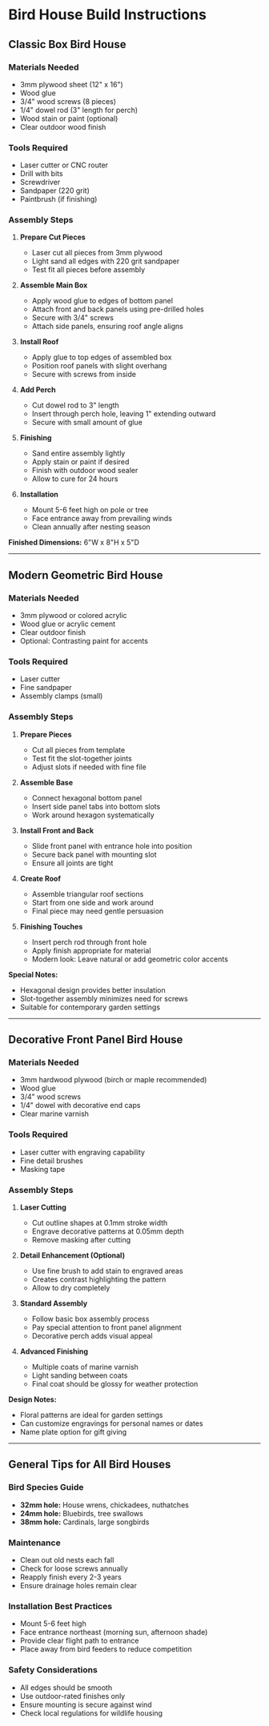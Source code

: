 # Bird House Build Instructions

## Classic Box Bird House

### Materials Needed
- 3mm plywood sheet (12" x 16")
- Wood glue
- 3/4" wood screws (8 pieces)
- 1/4" dowel rod (3" length for perch)
- Wood stain or paint (optional)
- Clear outdoor wood finish

### Tools Required
- Laser cutter or CNC router
- Drill with bits
- Screwdriver
- Sandpaper (220 grit)
- Paintbrush (if finishing)

### Assembly Steps

1. **Prepare Cut Pieces**
   - Laser cut all pieces from 3mm plywood
   - Light sand all edges with 220 grit sandpaper
   - Test fit all pieces before assembly

2. **Assemble Main Box**
   - Apply wood glue to edges of bottom panel
   - Attach front and back panels using pre-drilled holes
   - Secure with 3/4" screws
   - Attach side panels, ensuring roof angle aligns

3. **Install Roof**
   - Apply glue to top edges of assembled box
   - Position roof panels with slight overhang
   - Secure with screws from inside

4. **Add Perch**
   - Cut dowel rod to 3" length
   - Insert through perch hole, leaving 1" extending outward
   - Secure with small amount of glue

5. **Finishing**
   - Sand entire assembly lightly
   - Apply stain or paint if desired
   - Finish with outdoor wood sealer
   - Allow to cure for 24 hours

6. **Installation**
   - Mount 5-6 feet high on pole or tree
   - Face entrance away from prevailing winds
   - Clean annually after nesting season

**Finished Dimensions:** 6"W x 8"H x 5"D

---

## Modern Geometric Bird House

### Materials Needed
- 3mm plywood or colored acrylic
- Wood glue or acrylic cement
- Clear outdoor finish
- Optional: Contrasting paint for accents

### Tools Required
- Laser cutter
- Fine sandpaper
- Assembly clamps (small)

### Assembly Steps

1. **Prepare Pieces**
   - Cut all pieces from template
   - Test fit the slot-together joints
   - Adjust slots if needed with fine file

2. **Assemble Base**
   - Connect hexagonal bottom panel
   - Insert side panel tabs into bottom slots
   - Work around hexagon systematically

3. **Install Front and Back**
   - Slide front panel with entrance hole into position
   - Secure back panel with mounting slot
   - Ensure all joints are tight

4. **Create Roof**
   - Assemble triangular roof sections
   - Start from one side and work around
   - Final piece may need gentle persuasion

5. **Finishing Touches**
   - Insert perch rod through front hole
   - Apply finish appropriate for material
   - Modern look: Leave natural or add geometric color accents

**Special Notes:**
- Hexagonal design provides better insulation
- Slot-together assembly minimizes need for screws
- Suitable for contemporary garden settings

---

## Decorative Front Panel Bird House

### Materials Needed
- 3mm hardwood plywood (birch or maple recommended)
- Wood glue
- 3/4" wood screws
- 1/4" dowel with decorative end caps
- Clear marine varnish

### Tools Required
- Laser cutter with engraving capability
- Fine detail brushes
- Masking tape

### Assembly Steps

1. **Laser Cutting**
   - Cut outline shapes at 0.1mm stroke width
   - Engrave decorative patterns at 0.05mm depth
   - Remove masking after cutting

2. **Detail Enhancement (Optional)**
   - Use fine brush to add stain to engraved areas
   - Creates contrast highlighting the pattern
   - Allow to dry completely

3. **Standard Assembly**
   - Follow basic box assembly process
   - Pay special attention to front panel alignment
   - Decorative perch adds visual appeal

4. **Advanced Finishing**
   - Multiple coats of marine varnish
   - Light sanding between coats
   - Final coat should be glossy for weather protection

**Design Notes:**
- Floral patterns are ideal for garden settings
- Can customize engravings for personal names or dates
- Name plate option for gift giving

---

## General Tips for All Bird Houses

### Bird Species Guide
- **32mm hole:** House wrens, chickadees, nuthatches
- **24mm hole:** Bluebirds, tree swallows
- **38mm hole:** Cardinals, large songbirds

### Maintenance
- Clean out old nests each fall
- Check for loose screws annually
- Reapply finish every 2-3 years
- Ensure drainage holes remain clear

### Installation Best Practices
- Mount 5-6 feet high
- Face entrance northeast (morning sun, afternoon shade)
- Provide clear flight path to entrance
- Place away from bird feeders to reduce competition

### Safety Considerations
- All edges should be smooth
- Use outdoor-rated finishes only
- Ensure mounting is secure against wind
- Check local regulations for wildlife housing